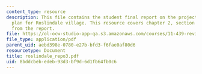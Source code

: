 ```yaml
---
content_type: resource
description: This file contains the student final report on the project on the strategy
  plan for Roslindale village. This resource covers chapter 2, section C and appendices
  from the report.
file: https://ol-ocw-studio-app-qa.s3.amazonaws.com/courses/11-439-revitalizing-urban-main-streets-hyde-jackson-square-roslindale-square-boston-spring-2005/8bddcbebedeb93d3bf9d6d1fb64fb0c6_roslindale_repo3.pdf
file_type: application/pdf
parent_uid: aebd398e-0780-e27b-bfd3-f6fae0af80d6
resourcetype: Document
title: roslindale_repo3.pdf
uid: 8bddcbeb-edeb-93d3-bf9d-6d1fb64fb0c6
---
```

